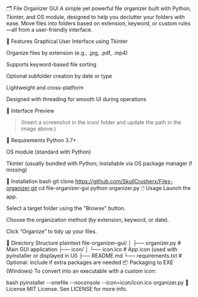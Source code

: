 🗂️ File Organizer GUI
A simple yet powerful file organizer built with Python, Tkinter, and OS module, designed to help you declutter your folders with ease. Move files into folders based on extension, keyword, or custom rules—all from a user-friendly interface. 

<!-- Optional: replace with actual image path -->

🚀 Features
Graphical User Interface using Tkinter

Organize files by extension (e.g., .jpg, .pdf, .mp4)

Supports keyword-based file sorting

Optional subfolder creation by date or type

Lightweight and cross-platform

Designed with threading for smooth UI during operations

📸 Interface Preview
> (Insert a screenshot in the icon/ folder and update the path in the image above.)

🧩 Requirements
Python 3.7+

OS module (standard with Python)

Tkinter (usually bundled with Python; installable via OS package manager if missing)

🔧 Installation
bash
git clone https://github.com/SkullCrusherx/Files-organizer.git
cd file-organizer-gui
python organizer.py
🖱️ Usage
Launch the app.

Select a target folder using the "Browse" button.

Choose the organization method (by extension, keyword, or date).

Click “Organize” to tidy up your files.

📁 Directory Structure
plaintext
file-organizer-gui/
│
├── organizer.py         # Main GUI application
├── icon/
│   └── icon.ico         # App icon (used with pyinstaller or displayed in UI)
├── README.md
└── requirements.txt     # Optional: include if extra packages are needed
📦 Packaging to EXE (Windows)
To convert into an executable with a custom icon:

bash
pyinstaller --onefile --noconsole --icon=icon/icon.ico organizer.py
📜 License
MIT License. See LICENSE for more info.
